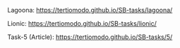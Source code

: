 Lagoona: https://tertiomodo.github.io/SB-tasks/lagoona/

Lionic: https://tertiomodo.github.io/SB-tasks/lionic/

Task-5 (Article): https://tertiomodo.github.io/SB-tasks/5/
